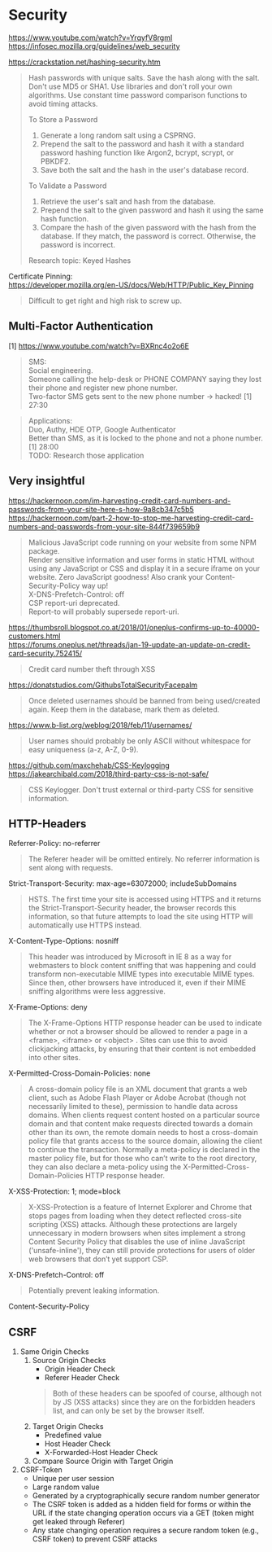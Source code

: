 # Security

https://www.youtube.com/watch?v=YrqyfV8rgmI  
https://infosec.mozilla.org/guidelines/web_security  

https://crackstation.net/hashing-security.htm  
>Hash passwords with unique salts. Save the hash along with the salt. Don't use MD5 or SHA1. Use libraries and don't roll your own algorithms. Use constant time password comparison functions to avoid timing attacks.
>
>To Store a Password
>  1. Generate a long random salt using a CSPRNG.
>  2. Prepend the salt to the password and hash it with a standard password hashing function like Argon2, bcrypt, scrypt, or PBKDF2.
>  3. Save both the salt and the hash in the user's database record.  
>
>To Validate a Password
>  1. Retrieve the user's salt and hash from the database.
>  2. Prepend the salt to the given password and hash it using the same hash function.
>  3. Compare the hash of the given password with the hash from the database. If they match, the password is correct. Otherwise, the password is incorrect.
>
>Research topic: Keyed Hashes  

Certificate Pinning:  
https://developer.mozilla.org/en-US/docs/Web/HTTP/Public_Key_Pinning  
>Difficult to get right and high risk to screw up.

## Multi-Factor Authentication

[1] https://www.youtube.com/watch?v=BXRnc4o2o6E  
>SMS:  
>Social engineering.  
>Someone calling the help-desk or PHONE COMPANY saying they lost their phone and register new phone number.  
>Two-factor SMS gets sent to the new phone number -> hacked! [1] 27:30

>Applications:  
>Duo, Authy, HDE OTP, Google Authenticator  
>Better than SMS, as it is locked to the phone and not a phone number. [1] 28:00  
>TODO: Research those application  

## Very insightful

https://hackernoon.com/im-harvesting-credit-card-numbers-and-passwords-from-your-site-here-s-how-9a8cb347c5b5  
https://hackernoon.com/part-2-how-to-stop-me-harvesting-credit-card-numbers-and-passwords-from-your-site-844f739659b9
>Malicious JavaScript code running on your website from some NPM package.  
>Render sensitive information and user forms in static HTML without using any JavaScript or CSS and display it in a secure iframe on your website. Zero JavaScript goodness! Also crank your Content-Security-Policy way up!  
>X-DNS-Prefetch-Control: off  
>CSP report-uri deprecated.  
>Report-to will probably supersede report-uri.  

https://thumbsroll.blogspot.co.at/2018/01/oneplus-confirms-up-to-40000-customers.html  
https://forums.oneplus.net/threads/jan-19-update-an-update-on-credit-card-security.752415/
>Credit card number theft through XSS

https://donatstudios.com/GithubsTotalSecurityFacepalm
>Once deleted usernames should be banned from being used/created again. Keep them in the database, mark them as deleted.  
 
https://www.b-list.org/weblog/2018/feb/11/usernames/  
>User names should probably be only ASCII without whitespace for easy uniqueness (a-z, A-Z, 0-9).

https://github.com/maxchehab/CSS-Keylogging  
https://jakearchibald.com/2018/third-party-css-is-not-safe/  
>CSS Keylogger. Don't trust external or third-party CSS for sensitive information.  

## HTTP-Headers
Referrer-Policy: no-referrer  
>The Referer header will be omitted entirely. No referrer information is sent along with requests.  

Strict-Transport-Security: max-age=63072000; includeSubDomains  
>HSTS. The first time your site is accessed using HTTPS and it returns the Strict-Transport-Security header, the browser records this information, so that future attempts to load the site using HTTP will automatically use HTTPS instead.  

X-Content-Type-Options: nosniff  
>This header was introduced by Microsoft in IE 8 as a way for webmasters to block content sniffing that was happening and could transform non-executable MIME types into executable MIME types. Since then, other browsers have introduced it, even if their MIME sniffing algorithms were less aggressive.  

X-Frame-Options: deny  
>The X-Frame-Options HTTP response header can be used to indicate whether or not a browser should be allowed to render a page in a <frame\>, <iframe\> or <object\> . Sites can use this to avoid clickjacking attacks, by ensuring that their content is not embedded into other sites.  

X-Permitted-Cross-Domain-Policies: none  
>A cross-domain policy file is an XML document that grants a web client, such as Adobe Flash Player or Adobe Acrobat (though not necessarily limited to these), permission to handle data across domains. When clients request content hosted on a particular source domain and that content make requests directed towards a domain other than its own, the remote domain needs to host a cross-domain policy file that grants access to the source domain, allowing the client to continue the transaction. Normally a meta-policy is declared in the master policy file, but for those who can’t write to the root directory, they can also declare a meta-policy using the X-Permitted-Cross-Domain-Policies HTTP response header.  

X-XSS-Protection: 1; mode=block  
>X-XSS-Protection is a feature of Internet Explorer and Chrome that stops pages from loading when they detect reflected cross-site scripting (XSS) attacks. Although these protections are largely unnecessary in modern browsers when sites implement a strong Content Security Policy that disables the use of inline JavaScript ('unsafe-inline'), they can still provide protections for users of older web browsers that don’t yet support CSP.

X-DNS-Prefetch-Control: off
>Potentially prevent leaking information.

Content-Security-Policy 

## CSRF
1. Same Origin Checks
    1. Source Origin Checks
        * Origin Header Check
        * Referer Header Check
        >Both of these headers can be spoofed of course, although not by JS (XSS attacks) since they are on the forbidden headers list, and can only be set by the browser itself.
    2. Target Origin Checks
        * Predefined value
        * Host Header Check
        * X-Forwarded-Host Header Check
    3. Compare Source Origin with Target Origin
2. CSRF-Token
    * Unique per user session
    * Large random value
    * Generated by a cryptographically secure random number generator
    * The CSRF token is added as a hidden field for forms or within the URL if the state changing operation occurs via a GET (token might get leaked through Referer)
    * Any state changing operation requires a secure random token (e.g., CSRF token) to prevent CSRF attacks
